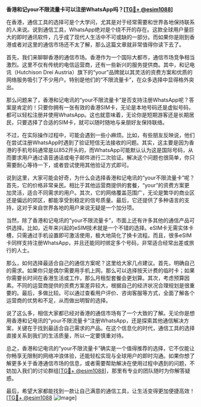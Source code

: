 **香港和记your不限流量卡可以注册WhatsApp吗？[[TG💪+ @esim1088](https://t.me/s/esim1088)]**

在香港，通信工具的选择可是个大学问，尤其是对于经常需要和世界各地保持联系的人来说。说到通信工具，WhatsApp绝对是个绕不开的存在。这款全球用户量巨大的即时通讯软件，几乎成了现代人生活中不可或缺的一部分。而如果你是刚到香港或者对这里的通信市场还不太了解，那么这篇文章就非常值得你读下去了。

首先，我们来聊聊香港的通信市场。香港作为一个国际大都市，通信市场竞争相当激烈。这里不仅有传统的电信运营商，还有一些新兴的服务提供商。其中，和记电讯（Hutchison Drei Austria）旗下的“your”品牌就以其灵活的资费方案和优质的网络服务吸引了不少用户。特别是他们的“不限流量卡”，在众多选择中显得格外突出。

那么问题来了，香港和记电讯的“your不限流量卡”是否支持注册WhatsApp呢？答案是肯定的！只要你拥有一张有效的香港SIM卡，无论是本地号码还是虚拟号码，都可以轻松注册并使用WhatsApp。这也就意味着，无论你是短期游客还是长期居民，只要选择了合适的SIM卡，就可以随时随地与亲朋好友保持联络。

不过，在实际操作过程中，可能会遇到一些小麻烦。比如，有些朋友反映说，他们在尝试注册WhatsApp时遇到了验证短信无法接收的问题。其实，这主要是因为香港的手机号码通常是以852开头的，而WhatsApp可能默认认为这是国际号码，从而要求用户通过语音通话或电子邮件进行二次验证。解决这个问题也很简单，你只需要耐心等待一下，或者尝试使用其他验证方式即可。

说到这里，大家可能会好奇，为什么会选择香港和记电讯的“your不限流量卡”呢？首先，它的价格非常亲民。相比于其他运营商提供的套餐，“your”的资费方案更加灵活，适合不同需求的用户。其次，它的网络覆盖范围广，无论是繁华的商业区还是偏远的郊区，都能享受到稳定的信号质量。最后，它还提供了多种语言的支持，这对于来自世界各地的用户来说无疑是一个加分项。

当然，除了香港和记电讯的“your不限流量卡”，市面上还有许多其他的通信产品可供选择。比如，近年来兴起的eSIM技术就是一个不错的选择。eSIM卡无需实体卡槽，只需通过手机设置即可激活使用，极大地简化了换卡流程。而且，很多eSIM卡同样支持注册WhatsApp，并且还能同时绑定多个号码，非常适合经常出差或旅行的人士。

那么，如何选择最适合自己的通信方案呢？这里给大家几点建议。首先，明确自己的需求。如果你只是偶尔需要用手机上网，那么可以选择按天计费的临时卡；如果你需要长时间在香港生活或工作，那么月租型套餐会更划算。其次，考虑预算因素。不同的运营商提供的资费方案差异较大，根据自己的经济状况合理规划是很重要的。最后，多做比较。可以通过查看用户评价、咨询客服等方式，全面了解各个运营商的优势和不足，从而做出明智的选择。

说了这么多，相信大家都已经对香港的通信市场有了一个大致的了解。无论你是想用香港和记电讯的“your不限流量卡”注册WhatsApp，还是探索其他通信解决方案，关键在于找到最适合自己需求的产品。在这个信息化的时代，通信工具的选择直接关系到我们的生活质量，所以一定要慎重对待。

总之，香港和记电讯的“your不限流量卡”确实是一个值得推荐的选择，它不仅能让你畅享无限制的网络冲浪体验，还能轻松实现与全球用户的即时沟通。如果你想了解更多关于香港通信市场的信息，或者需要帮助解决在使用过程中遇到的问题，不妨加入我们的讨论群组[[TG💪+ @esim1088](https://t.me/s/esim1088)]，那里有专业的团队随时为你解答疑惑。

最后，希望大家都能找到一款让自己满意的通信工具，让生活变得更加便捷高效！[[TG💪+ @esim1088](https://t.me/s/esim1088) ![Image](https://i.postimg.cc/4NQfJmqS/Snipaste-2025-05-13-00-14-12.png)]